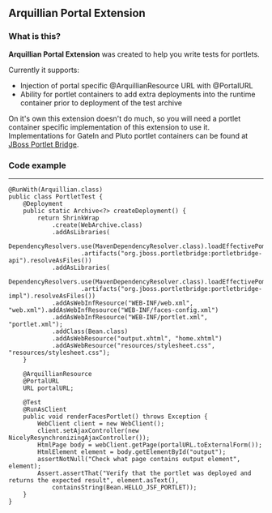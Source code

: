 ## Arquillian Portal Extension

### What is this?

**Arquillian Portal Extension** was created to help you write tests for portlets.

Currently it supports:

* Injection of portal specific @ArquillianResource URL with @PortalURL
* Ability for portlet containers to add extra deployments into the runtime container prior to deployment of the test archive

On it's own this extension doesn't do much, so you will need a portlet container specific implementation of this extension
to use it. Implementations for GateIn and Pluto portlet containers can be found at
[JBoss Portlet Bridge](http://github.com/jbossportletbridge).

### Code example
---

    @RunWith(Arquillian.class)
    public class PortletTest {
        @Deployment
        public static Archive<?> createDeployment() {
            return ShrinkWrap
                .create(WebArchive.class)
                .addAsLibraries(
                    DependencyResolvers.use(MavenDependencyResolver.class).loadEffectivePom("pom.xml")
                        .artifacts("org.jboss.portletbridge:portletbridge-api").resolveAsFiles())
                .addAsLibraries(
                    DependencyResolvers.use(MavenDependencyResolver.class).loadEffectivePom("pom.xml")
                        .artifacts("org.jboss.portletbridge:portletbridge-impl").resolveAsFiles())
                .addAsWebInfResource("WEB-INF/web.xml", "web.xml").addAsWebInfResource("WEB-INF/faces-config.xml")
                .addAsWebInfResource("WEB-INF/portlet.xml", "portlet.xml");
                .addClass(Bean.class)
                .addAsWebResource("output.xhtml", "home.xhtml")
                .addAsWebResource("resources/stylesheet.css", "resources/stylesheet.css");
        }

        @ArquillianResource
        @PortalURL
        URL portalURL;

        @Test
        @RunAsClient
        public void renderFacesPortlet() throws Exception {
            WebClient client = new WebClient();
            client.setAjaxController(new NicelyResynchronizingAjaxController());
            HtmlPage body = webClient.getPage(portalURL.toExternalForm());
            HtmlElement element = body.getElementById("output");
            assertNotNull("Check what page contains output element", element);
            Assert.assertThat("Verify that the portlet was deployed and returns the expected result", element.asText(),
                containsString(Bean.HELLO_JSF_PORTLET));
        }
    }


